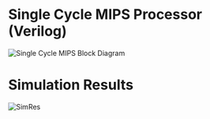 # Single Cycle MIPS Processor (Verilog)
![Single Cycle MIPS Block Diagram](https://i.stack.imgur.com/vCvw1.png)

# Simulation Results
![SimRes](https://i.imgur.com/bscfVdz.jpg)
